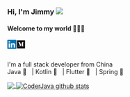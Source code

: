 ### Hi, I'm Jimmy <img src="https://github.com/TheDudeThatCode/TheDudeThatCode/blob/master/Assets/Hi.gif" width="30px">
#### Welcome to my world 👨🏻‍💻

<a href="https://www.linkedin.com/in/ruiquan-liu">
  <img align="left" alt="JImmy leo | Medium" width="21px" src="https://github.com/lau1944/lau1944/blob/main/assets/linkedln.png" />
</a>

<a href="https://medium.com/@jimmyleo">
  <img align="left" alt="JImmy leo | Medium" width="21px" src="https://github.com/lau1944/lau1944/blob/main/assets/medium.png" />
</a>

<br />
<br />

I'm a full stack developer from China
<br />
Java 🧡 &nbsp; | Kotlin 💜  &nbsp; | Flutter 💙 &nbsp; | Spring 💚

<a href="https://github.com/lau1944/github-readme-stats">
  <img align="center" src="https://github-readme-stats.vercel.app/api/top-langs/?username=lau1944&theme=onedark&hide=javascript,html,css,objective-c" />
</a>
<a href="https://github.com/lau1944a/github-readme-stats">
  <img align="center" src="https://github-readme-stats.vercel.app/api?username=lau1944&show_icons=true&theme=onedark&line_height=27" alt="CoderJava github stats" />
</a>

